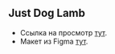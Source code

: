 ## Just Dog Lamb

- Ссылка на просмотр [тут](https://Nick-V-i.github.io/Just-Dog-Turkey/).
- Макет из Figma [тут](https://www.figma.com/design/FQUYNeb78kGRpJIzp7xCyg/Just-Dog---Turkey-(Copy)?node-id=1-2&node-type=frame&t=vUJbX1puK8uu60Rs-0).
